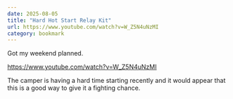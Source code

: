 ```yaml
---
date: 2025-08-05
title: "Hard Hot Start Relay Kit"
url: https://www.youtube.com/watch?v=W_Z5N4uNzMI
category: bookmark
---
```


Got my weekend planned.

https://www.youtube.com/watch?v=W_Z5N4uNzMI

The camper is having a hard time starting recently and it would appear that this is a good way to give it a fighting chance.